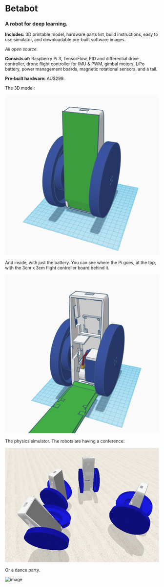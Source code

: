 # **Betabot**

### A robot for deep learning.

**Includes:** 3D printable model, hardware parts list, build instructions, easy to use simulator, and downloadable pre-built software images.

*All open source.*

**Consists of:** Raspberry Pi 3, TensorFlow, PID and differential drive controller, drone flight controller for IMU & PWM, gimbal motors, LiPo battery, power management boards, magnetic rotational sensors, and a tail.

**Pre-built hardware:** AU$299.


The 3D model:

![image](betabot1.png)


And inside, with just the battery. You can see where the Pi goes, at the top, with the 3cm x 3cm flight controller board behind it.

![image](betabot2.png)


The physics simulator. The robots are having a conference:

![image](shot2.png)

Or a dance party.

![image](betabot.gif)

